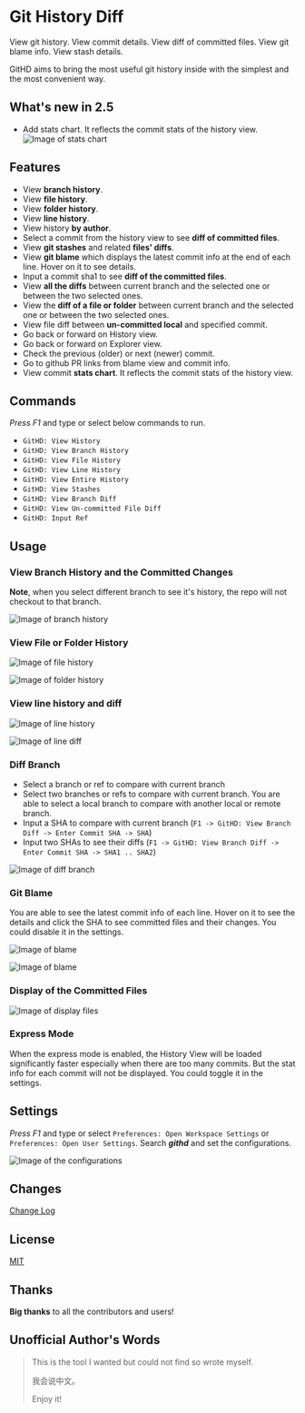 # Git History Diff

View git history. View commit details. View diff of committed files. View git blame info. View stash details.

GitHD aims to bring the most useful git history inside with the simplest and the most convenient way.

## What's new in 2.5

- Add stats chart. It reflects the commit stats of the history view.
  ![Image of stats chart](https://raw.githubusercontent.com/huizhougit/githd/master/resources/stats_chart.gif)

## Features

- View **branch history**.
- View **file history**.
- View **folder history**.
- View **line history**.
- View history **by author**.
- Select a commit from the history view to see **diff of committed files**.
- View **git stashes** and related **files' diffs**.
- View **git blame** which displays the latest commit info at the end of each line. Hover on it to see details.
- Input a commit sha1 to see **diff of the committed files**.
- View **all the diffs** between current branch and the selected one or between the two selected ones.
- View the **diff of a file or folder** between current branch and the selected one or between the two selected ones.
- View file diff between **un-committed local** and specified commit.
- Go back or forward on History view.
- Go back or forward on Explorer view.
- Check the previous (older) or next (newer) commit.
- Go to github PR links from blame view and commit info.
- View commit **stats chart**. It reflects the commit stats of the history view.

## Commands

_Press F1_ and type or select below commands to run.

- `GitHD: View History`
- `GitHD: View Branch History`
- `GitHD: View File History`
- `GitHD: View Line History`
- `GitHD: View Entire History`
- `GitHD: View Stashes`
- `GitHD: View Branch Diff`
- `GitHD: View Un-committed File Diff`
- `GitHD: Input Ref`

## Usage

### View Branch History and the Committed Changes

**Note**, when you select different branch to see it's history, the repo will not checkout to that branch.

![Image of branch history](https://raw.githubusercontent.com/huizhougit/githd/master/resources/branch_history.gif)

### View File or Folder History

![Image of file history](https://raw.githubusercontent.com/huizhougit/githd/master/resources/file_history.gif)

![Image of folder history](https://raw.githubusercontent.com/huizhougit/githd/master/resources/folder_history.png)

### View line history and diff

![Image of line history](https://raw.githubusercontent.com/huizhougit/githd/master/resources/line_history.png)

![Image of line diff](https://raw.githubusercontent.com/huizhougit/githd/master/resources/line_diff.png)

### Diff Branch

- Select a branch or ref to compare with current branch
- Select two branches or refs to compare with current branch. You are able to select a local branch to compare with another local or remote branch.
- Input a SHA to compare with current branch (`F1 -> GitHD: View Branch Diff -> Enter Commit SHA -> SHA`)
- Input two SHAs to see their diffs (`F1 -> GitHD: View Branch Diff -> Enter Commit SHA -> SHA1 .. SHA2`)

![Image of diff branch](https://raw.githubusercontent.com/huizhougit/githd/master/resources/diff_branch.gif)

### Git Blame

You are able to see the latest commit info of each line. Hover on it to see the details and
click the SHA to see committed files and their changes. You could disable it in the settings.

![Image of blame](https://raw.githubusercontent.com/huizhougit/githd/master/resources/blame.png)

![Image of blame](https://raw.githubusercontent.com/huizhougit/githd/master/resources/blame_hover.png)

### Display of the Committed Files

![Image of display files](https://raw.githubusercontent.com/huizhougit/githd/master/resources/display_files.gif)

### Express Mode

When the express mode is enabled, the History View will be loaded significantly faster especially when there are too many commits. But the stat info for each commit will not be displayed. You could toggle it in the settings.

## Settings

_Press F1_ and type or select `Preferences: Open Workspace Settings` or `Preferences: Open User Settings`. Search _**githd**_ and set the configurations.

![Image of the configurations](https://raw.githubusercontent.com/huizhougit/githd/master/resources/configurations.png)

## Changes

[Change Log](https://github.com/huizhougit/githd/blob/master/CHANGELOG.md)

## License

[MIT](https://raw.githubusercontent.com/huizhougit/githd/master/LICENSE)

## Thanks

**Big thanks** to all the contributors and users!

## Unofficial Author's Words

> This is the tool I wanted but could not find so wrote myself.
>
> 我会说中文。
>
> Enjoy it!
